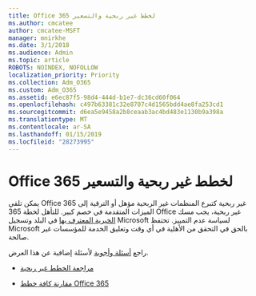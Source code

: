 ```yaml
---
title: Office 365 لخطط غير ربحية والتسعير
ms.author: cmcatee
author: cmcatee-MSFT
manager: mnirkhe
ms.date: 3/1/2018
ms.audience: Admin
ms.topic: article
ROBOTS: NOINDEX, NOFOLLOW
localization_priority: Priority
ms.collection: Adm_O365
ms.custom: Adm_O365
ms.assetid: e6ec87f5-98d4-444d-b1e7-dc36cd60f064
ms.openlocfilehash: c497b63381c32e8707c4d1565bdd4ae8fa253cd1
ms.sourcegitcommit: d6ea5e9458a2b8ceaab3ac4bd483e1130b9a398a
ms.translationtype: MT
ms.contentlocale: ar-SA
ms.lasthandoff: 01/15/2019
ms.locfileid: "28273995"
---
```

# <a name="office-365-for-nonprofit-plans-and-pricing"></a>Office 365 لخطط غير ربحية والتسعير

يمكن تلقي Office 365 غير ربحية كتبرع المنظمات غير الربحية مؤهل أو الترقية إلى الميزات المتقدمة في خصم كبير. للتأهل لخطة 365 Office غير ربحية، يجب مسك [الخيرية المعترف بها](https://go.microsoft.com/fwlink/p/?LinkID=330253) في البلد وتسجيل Microsoft لسياسة عدم التمييز. تحتفظ Microsoft بالحق في التحقق من الأهلية في أي وقت وتعليق الخدمة للمؤسسات غير صالحة. 
  
راجع [أسئلة وأجوبة](https://products.office.com/en-us/nonprofit/office-365-nonprofit) لأسئلة إضافية عن هذا العرض. 
  
- [مراجعة الخطط غير ربحية](https://products.office.com/en-us/nonprofit/office-365-nonprofit-plans-and-pricing?tab=1)
    
- [مقارنة كافة خطط Office 365](https://products.office.com/en-us/business/compare-more-office-365-for-business-plans)
    

